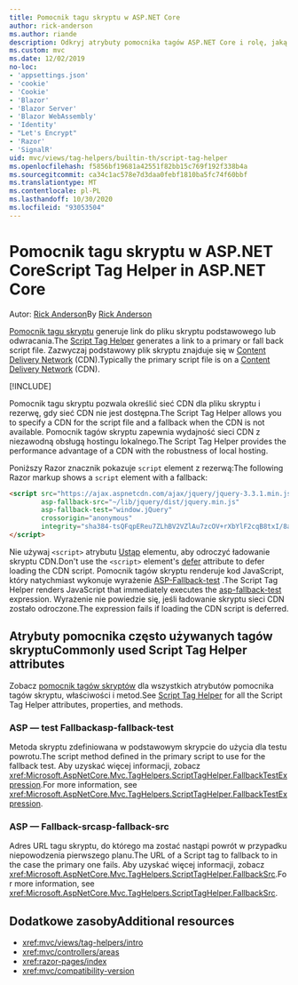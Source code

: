 ```yaml
---
title: Pomocnik tagu skryptu w ASP.NET Core
author: rick-anderson
ms.author: riande
description: Odkryj atrybuty pomocnika tagów ASP.NET Core i rolę, jaką każdy atrybut odgrywa w rozszerzeniu zachowania tagu skryptu HTML.
ms.custom: mvc
ms.date: 12/02/2019
no-loc:
- 'appsettings.json'
- 'cookie'
- 'Cookie'
- 'Blazor'
- 'Blazor Server'
- 'Blazor WebAssembly'
- 'Identity'
- "Let's Encrypt"
- 'Razor'
- 'SignalR'
uid: mvc/views/tag-helpers/builtin-th/script-tag-helper
ms.openlocfilehash: f5856bf19681a42551f82bb15c769f192f338b4a
ms.sourcegitcommit: ca34c1ac578e7d3daa0febf1810ba5fc74f60bbf
ms.translationtype: MT
ms.contentlocale: pl-PL
ms.lasthandoff: 10/30/2020
ms.locfileid: "93053504"
---
```

# <a name="script-tag-helper-in-aspnet-core"></a><span data-ttu-id="2c622-103">Pomocnik tagu skryptu w ASP.NET Core</span><span class="sxs-lookup"><span data-stu-id="2c622-103">Script Tag Helper in ASP.NET Core</span></span>

<span data-ttu-id="2c622-104">Autor: [Rick Anderson](https://twitter.com/RickAndMSFT)</span><span class="sxs-lookup"><span data-stu-id="2c622-104">By [Rick Anderson](https://twitter.com/RickAndMSFT)</span></span>

<span data-ttu-id="2c622-105">[Pomocnik tagu skryptu](xref:Microsoft.AspNetCore.Mvc.TagHelpers.ScriptTagHelper) generuje link do pliku skryptu podstawowego lub odwracania.</span><span class="sxs-lookup"><span data-stu-id="2c622-105">The [Script Tag Helper](xref:Microsoft.AspNetCore.Mvc.TagHelpers.ScriptTagHelper) generates a link to a primary or fall back script file.</span></span> <span data-ttu-id="2c622-106">Zazwyczaj podstawowy plik skryptu znajduje się w [Content Delivery Network](/office365/enterprise/content-delivery-networks#what-exactly-is-a-cdn) (CDN).</span><span class="sxs-lookup"><span data-stu-id="2c622-106">Typically the primary script file is on a [Content Delivery Network](/office365/enterprise/content-delivery-networks#what-exactly-is-a-cdn) (CDN).</span></span>

[!INCLUDE[](~/includes/cdn.md)]

<span data-ttu-id="2c622-107">Pomocnik tagu skryptu pozwala określić sieć CDN dla pliku skryptu i rezerwę, gdy sieć CDN nie jest dostępna.</span><span class="sxs-lookup"><span data-stu-id="2c622-107">The Script Tag Helper allows you to specify a CDN for the script file and a fallback when the CDN is not available.</span></span> <span data-ttu-id="2c622-108">Pomocnik tagów skryptu zapewnia wydajność sieci CDN z niezawodną obsługą hostingu lokalnego.</span><span class="sxs-lookup"><span data-stu-id="2c622-108">The Script Tag Helper provides the performance advantage of a CDN with the robustness of local hosting.</span></span>

<span data-ttu-id="2c622-109">Poniższy Razor znacznik pokazuje `script` element z rezerwą:</span><span class="sxs-lookup"><span data-stu-id="2c622-109">The following Razor markup shows a `script` element with a fallback:</span></span>

```html
<script src="https://ajax.aspnetcdn.com/ajax/jquery/jquery-3.3.1.min.js"
        asp-fallback-src="~/lib/jquery/dist/jquery.min.js"
        asp-fallback-test="window.jQuery"
        crossorigin="anonymous"
        integrity="sha384-tsQFqpEReu7ZLhBV2VZlAu7zcOV+rXbYlF2cqB8txI/8aZajjp4Bqd+V6D5IgvKT">
</script>
```

<span data-ttu-id="2c622-110">Nie używaj `<script>` atrybutu [Ustąp](https://developer.mozilla.org/docs/Web/HTML/Element/script) elementu, aby odroczyć ładowanie skryptu CDN.</span><span class="sxs-lookup"><span data-stu-id="2c622-110">Don't use the `<script>` element's [defer](https://developer.mozilla.org/docs/Web/HTML/Element/script) attribute to defer loading the CDN script.</span></span> <span data-ttu-id="2c622-111">Pomocnik tagów skryptu renderuje kod JavaScript, który natychmiast wykonuje wyrażenie [ASP-Fallback-test](#asp-fallback-test) .</span><span class="sxs-lookup"><span data-stu-id="2c622-111">The Script Tag Helper renders JavaScript that immediately executes the [asp-fallback-test](#asp-fallback-test) expression.</span></span> <span data-ttu-id="2c622-112">Wyrażenie nie powiedzie się, jeśli ładowanie skryptu sieci CDN zostało odroczone.</span><span class="sxs-lookup"><span data-stu-id="2c622-112">The expression fails if loading the CDN script is deferred.</span></span>

## <a name="commonly-used-script-tag-helper-attributes"></a><span data-ttu-id="2c622-113">Atrybuty pomocnika często używanych tagów skryptu</span><span class="sxs-lookup"><span data-stu-id="2c622-113">Commonly used Script Tag Helper attributes</span></span>

<span data-ttu-id="2c622-114">Zobacz [pomocnik tagów skryptów](xref:Microsoft.AspNetCore.Mvc.TagHelpers.ScriptTagHelper) dla wszystkich atrybutów pomocnika tagów skryptu, właściwości i metod.</span><span class="sxs-lookup"><span data-stu-id="2c622-114">See [Script Tag Helper](xref:Microsoft.AspNetCore.Mvc.TagHelpers.ScriptTagHelper) for all the Script Tag Helper attributes, properties, and methods.</span></span>

### <a name="asp-fallback-test"></a><span data-ttu-id="2c622-115">ASP — test Fallback</span><span class="sxs-lookup"><span data-stu-id="2c622-115">asp-fallback-test</span></span>

<span data-ttu-id="2c622-116">Metoda skryptu zdefiniowana w podstawowym skrypcie do użycia dla testu powrotu.</span><span class="sxs-lookup"><span data-stu-id="2c622-116">The script method defined in the primary script to use for the fallback test.</span></span> <span data-ttu-id="2c622-117">Aby uzyskać więcej informacji, zobacz <xref:Microsoft.AspNetCore.Mvc.TagHelpers.ScriptTagHelper.FallbackTestExpression>.</span><span class="sxs-lookup"><span data-stu-id="2c622-117">For more information, see <xref:Microsoft.AspNetCore.Mvc.TagHelpers.ScriptTagHelper.FallbackTestExpression>.</span></span>

### <a name="asp-fallback-src"></a><span data-ttu-id="2c622-118">ASP — Fallback-src</span><span class="sxs-lookup"><span data-stu-id="2c622-118">asp-fallback-src</span></span>

<span data-ttu-id="2c622-119">Adres URL tagu skryptu, do którego ma zostać nastąpi powrót w przypadku niepowodzenia pierwszego planu.</span><span class="sxs-lookup"><span data-stu-id="2c622-119">The URL of a Script tag to fallback to in the case the primary one fails.</span></span> <span data-ttu-id="2c622-120">Aby uzyskać więcej informacji, zobacz <xref:Microsoft.AspNetCore.Mvc.TagHelpers.ScriptTagHelper.FallbackSrc>.</span><span class="sxs-lookup"><span data-stu-id="2c622-120">For more information, see <xref:Microsoft.AspNetCore.Mvc.TagHelpers.ScriptTagHelper.FallbackSrc>.</span></span>

## <a name="additional-resources"></a><span data-ttu-id="2c622-121">Dodatkowe zasoby</span><span class="sxs-lookup"><span data-stu-id="2c622-121">Additional resources</span></span>

* <xref:mvc/views/tag-helpers/intro>
* <xref:mvc/controllers/areas>
* <xref:razor-pages/index>
* <xref:mvc/compatibility-version>
